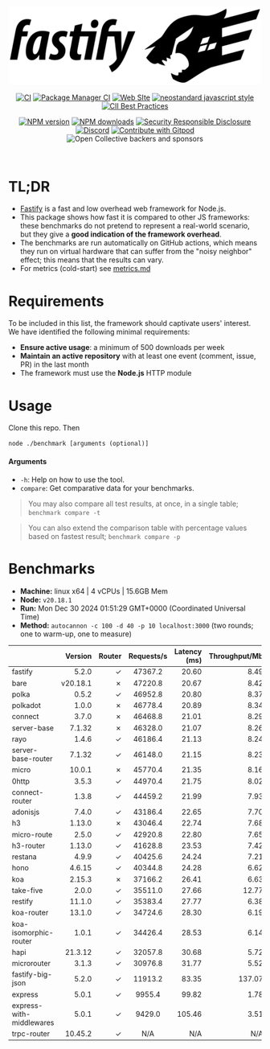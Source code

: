 <div align="center"> <a href="https://fastify.dev/">
    <img
      src="https://github.com/fastify/graphics/raw/HEAD/fastify-landscape-outlined.svg"
      width="650"
      height="auto"
    />
  </a>
</div>

<div align="center">

[![CI](https://github.com/fastify/fastify/actions/workflows/ci.yml/badge.svg?branch=main)](https://github.com/fastify/fastify/actions/workflows/ci.yml)
[![Package Manager
CI](https://github.com/fastify/fastify/workflows/package-manager-ci/badge.svg?branch=main)](https://github.com/fastify/fastify/actions/workflows/package-manager-ci.yml)
[![Web
SIte](https://github.com/fastify/fastify/workflows/website/badge.svg?branch=main)](https://github.com/fastify/fastify/actions/workflows/website.yml)
[![neostandard javascript style](https://img.shields.io/badge/code_style-neostandard-brightgreen?style=flat)](https://github.com/neostandard/neostandard)
[![CII Best Practices](https://bestpractices.coreinfrastructure.org/projects/7585/badge)](https://bestpractices.coreinfrastructure.org/projects/7585)

</div>

<div align="center">

[![NPM
version](https://img.shields.io/npm/v/fastify.svg?style=flat)](https://www.npmjs.com/package/fastify)
[![NPM
downloads](https://img.shields.io/npm/dm/fastify.svg?style=flat)](https://www.npmjs.com/package/fastify)
[![Security Responsible
Disclosure](https://img.shields.io/badge/Security-Responsible%20Disclosure-yellow.svg)](https://github.com/fastify/fastify/blob/main/SECURITY.md)
[![Discord](https://img.shields.io/discord/725613461949906985)](https://discord.gg/fastify)
[![Contribute with Gitpod](https://img.shields.io/badge/Contribute%20with-Gitpod-908a85?logo=gitpod&color=blue)](https://gitpod.io/#https://github.com/fastify/fastify)
![Open Collective backers and sponsors](https://img.shields.io/opencollective/all/fastify)

</div>

<br />

# TL;DR

* [Fastify](https://github.com/fastify/fastify) is a fast and low overhead web framework for Node.js.
* This package shows how fast it is compared to other JS frameworks: these benchmarks do not pretend to represent a real-world scenario, but they give a **good indication of the framework overhead**.
* The benchmarks are run automatically on GitHub actions, which means they run on virtual hardware that can suffer from the "noisy neighbor" effect; this means that the results can vary.
* For metrics (cold-start) see [metrics.md](./METRICS.md)

# Requirements

To be included in this list, the framework should captivate users' interest. We have identified the following minimal requirements:
- **Ensure active usage**: a minimum of 500 downloads per week
- **Maintain an active repository** with at least one event (comment, issue, PR) in the last month
- The framework must use the **Node.js** HTTP module

# Usage

Clone this repo. Then

```
node ./benchmark [arguments (optional)]
```

#### Arguments

* `-h`: Help on how to use the tool.
* `compare`: Get comparative data for your benchmarks.

> You may also compare all test results, at once, in a single table; `benchmark compare -t`

> You can also extend the comparison table with percentage values based on fastest result; `benchmark compare -p`
# Benchmarks

* __Machine:__ linux x64 | 4 vCPUs | 15.6GB Mem
* __Node:__ `v20.18.1`
* __Run:__ Mon Dec 30 2024 01:51:29 GMT+0000 (Coordinated Universal Time)
* __Method:__ `autocannon -c 100 -d 40 -p 10 localhost:3000` (two rounds; one to warm-up, one to measure)

|                          | Version  | Router | Requests/s | Latency (ms) | Throughput/Mb |
| :--                      | --:      | --:    | :-:        | --:          | --:           |
| fastify                  | 5.2.0    | ✓      | 47367.2    | 20.60        | 8.49          |
| bare                     | v20.18.1 | ✗      | 47220.8    | 20.67        | 8.42          |
| polka                    | 0.5.2    | ✓      | 46952.8    | 20.80        | 8.37          |
| polkadot                 | 1.0.0    | ✗      | 46778.4    | 20.89        | 8.34          |
| connect                  | 3.7.0    | ✗      | 46468.8    | 21.01        | 8.29          |
| server-base              | 7.1.32   | ✗      | 46328.0    | 21.07        | 8.26          |
| rayo                     | 1.4.6    | ✓      | 46186.4    | 21.13        | 8.24          |
| server-base-router       | 7.1.32   | ✓      | 46148.0    | 21.15        | 8.23          |
| micro                    | 10.0.1   | ✗      | 45770.4    | 21.35        | 8.16          |
| 0http                    | 3.5.3    | ✓      | 44970.4    | 21.75        | 8.02          |
| connect-router           | 1.3.8    | ✓      | 44459.2    | 21.99        | 7.93          |
| adonisjs                 | 7.4.0    | ✓      | 43186.4    | 22.65        | 7.70          |
| h3                       | 1.13.0   | ✗      | 43046.4    | 22.74        | 7.68          |
| micro-route              | 2.5.0    | ✓      | 42920.8    | 22.80        | 7.65          |
| h3-router                | 1.13.0   | ✓      | 41628.8    | 23.53        | 7.42          |
| restana                  | 4.9.9    | ✓      | 40425.6    | 24.24        | 7.21          |
| hono                     | 4.6.15   | ✓      | 40344.8    | 24.28        | 6.62          |
| koa                      | 2.15.3   | ✗      | 37166.2    | 26.41        | 6.63          |
| take-five                | 2.0.0    | ✓      | 35511.0    | 27.66        | 12.77         |
| restify                  | 11.1.0   | ✓      | 35383.4    | 27.77        | 6.38          |
| koa-router               | 13.1.0   | ✓      | 34724.6    | 28.30        | 6.19          |
| koa-isomorphic-router    | 1.0.1    | ✓      | 34426.4    | 28.53        | 6.14          |
| hapi                     | 21.3.12  | ✓      | 32057.8    | 30.68        | 5.72          |
| microrouter              | 3.1.3    | ✓      | 30976.8    | 31.77        | 5.52          |
| fastify-big-json         | 5.2.0    | ✓      | 11913.2    | 83.35        | 137.07        |
| express                  | 5.0.1    | ✓      | 9955.4     | 99.82        | 1.78          |
| express-with-middlewares | 5.0.1    | ✓      | 9429.0     | 105.46       | 3.51          |
| trpc-router              | 10.45.2  | ✓      | N/A        | N/A          | N/A           |
